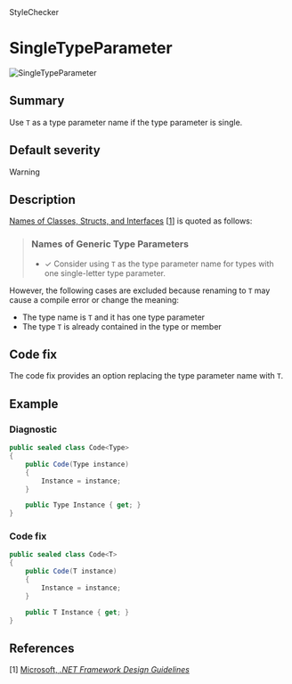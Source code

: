 <div class="project-logo">StyleChecker</div>
<div id="toc-level" data-values="H2,H3"></div>

# SingleTypeParameter

<div class="horizontal-scroll">

![SingleTypeParameter][fig-SingleTypeParameter]

</div>

## Summary

Use `T` as a type parameter name if the type parameter is single.

## Default severity

Warning

## Description

[Names of Classes, Structs, and Interfaces][names]
\[[1](#ref1)\] is quoted as follows:

> ### Names of Generic Type Parameters
>
> - ✓ Consider using `T` as the type parameter name for types with one
>   single-letter type parameter.

However, the following cases are excluded because renaming to `T` may cause a
compile error or change the meaning:

- The type name is `T` and it has one type parameter
- The type `T` is already contained in the type or member

## Code fix

The code fix provides an option replacing the type parameter name with `T`.

## Example

### Diagnostic

```csharp
public sealed class Code<Type>
{
    public Code(Type instance)
    {
        Instance = instance;
    }

    public Type Instance { get; }
}
```

### Code fix

```csharp
public sealed class Code<T>
{
    public Code(T instance)
    {
        Instance = instance;
    }

    public T Instance { get; }
}
```

## References

<a id="ref1"></a>
[1] [Microsoft, _.NET Framework Design Guidelines_][framework-design-guidelines-microsoft]

[framework-design-guidelines-microsoft]:
  https://docs.microsoft.com/en-us/dotnet/standard/design-guidelines/
[names]:
  https://docs.microsoft.com/en-us/dotnet/standard/design-guidelines/names-of-classes-structs-and-interfaces
[fig-SingleTypeParameter]:
  https://maroontress.github.io/StyleChecker/images/SingleTypeParameter.png
